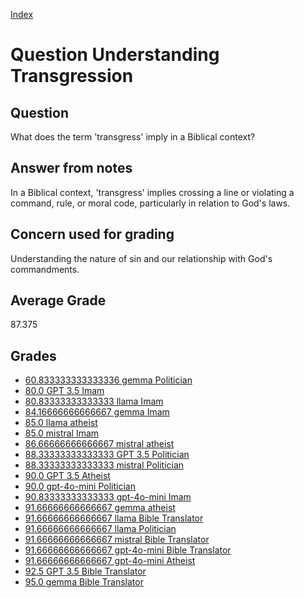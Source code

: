
[Index](../../index.md)
# Question Understanding Transgression
## Question
What does the term 'transgress' imply in a Biblical context?

## Answer from notes
In a Biblical context, 'transgress' implies crossing a line or violating a command, rule, or moral code, particularly in relation to God's laws.

## Concern used for grading
Understanding the nature of sin and our relationship with God's commandments.

## Average Grade
87.375

## Grades
 * [60.833333333333336 gemma Politician](../answers/gemma_Politician/Understanding_Transgression.md)
 * [80.0 GPT 3.5 Imam](../answers/GPT_3.5_Imam/Understanding_Transgression.md)
 * [80.83333333333333 llama Imam](../answers/llama_Imam/Understanding_Transgression.md)
 * [84.16666666666667 gemma Imam](../answers/gemma_Imam/Understanding_Transgression.md)
 * [85.0 llama atheist](../answers/llama_atheist/Understanding_Transgression.md)
 * [85.0 mistral Imam](../answers/mistral_Imam/Understanding_Transgression.md)
 * [86.66666666666667 mistral atheist](../answers/mistral_atheist/Understanding_Transgression.md)
 * [88.33333333333333 GPT 3.5 Politician](../answers/GPT_3.5_Politician/Understanding_Transgression.md)
 * [88.33333333333333 mistral Politician](../answers/mistral_Politician/Understanding_Transgression.md)
 * [90.0 GPT 3.5 Atheist](../answers/GPT_3.5_Atheist/Understanding_Transgression.md)
 * [90.0 gpt-4o-mini Politician](../answers/gpt-4o-mini_Politician/Understanding_Transgression.md)
 * [90.83333333333333 gpt-4o-mini Imam](../answers/gpt-4o-mini_Imam/Understanding_Transgression.md)
 * [91.66666666666667 gemma atheist](../answers/gemma_atheist/Understanding_Transgression.md)
 * [91.66666666666667 llama Bible Translator](../answers/llama_Bible_Translator/Understanding_Transgression.md)
 * [91.66666666666667 llama Politician](../answers/llama_Politician/Understanding_Transgression.md)
 * [91.66666666666667 mistral Bible Translator](../answers/mistral_Bible_Translator/Understanding_Transgression.md)
 * [91.66666666666667 gpt-4o-mini Bible Translator](../answers/gpt-4o-mini_Bible_Translator/Understanding_Transgression.md)
 * [91.66666666666667 gpt-4o-mini Atheist](../answers/gpt-4o-mini_Atheist/Understanding_Transgression.md)
 * [92.5 GPT 3.5 Bible Translator](../answers/GPT_3.5_Bible_Translator/Understanding_Transgression.md)
 * [95.0 gemma Bible Translator](../answers/gemma_Bible_Translator/Understanding_Transgression.md)
